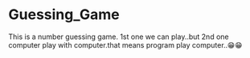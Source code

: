 # Guessing_Game
This is a number guessing game.
1st one we can play..but 2nd one computer play with computer.that means program play computer..😁😁
